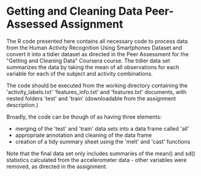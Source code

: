 # Getting and Cleaning Data Peer-Assessed Assignment

The R code presented here contains all necessary code to process data from the Human Activity Recognition Using Smartphones Dataset and convert it into a tidier dataset as directed in the Peer Assessment for the "Getting and Cleaning Data" Coursera course. The tidier data set summarizes the data by taking the mean of all observations for each variable for each of the subject and activity combinations.

The code should be executed from the working directory containing the 'activity_labels.txt' 'features_info.txt' and 'features.txt' documents, with nested folders 'test' and 'train' (downloadable from the assignment description.)

Broadly, the code can be though of as having three elements: 
- merging of the 'test' and 'train' data sets into a data frame called 'all'
- appropriate annotation and cleaning of the data frame
- creation of a tidy summary sheet using the 'melt' and 'cast' functions

Note that the final data set only includes summaries of the mean() and sd() statistics calculated from the accelerometer data - other variables were removed, as  directed in the assignment. 

 





